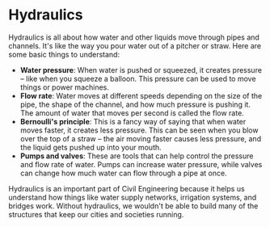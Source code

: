 # Hydraulics

Hydraulics is all about how water and other liquids move through pipes and channels. It's like the way you pour water out of a pitcher or straw. Here are some basic things to understand:

- **Water pressure**: When water is pushed or squeezed, it creates pressure – like when you squeeze a balloon. This pressure can be used to move things or power machines.
- **Flow rate**: Water moves at different speeds depending on the size of the pipe, the shape of the channel, and how much pressure is pushing it. The amount of water that moves per second is called the flow rate.
- **Bernoulli's principle**: This is a fancy way of saying that when water moves faster, it creates less pressure. This can be seen when you blow over the top of a straw – the air moving faster causes less pressure, and the liquid gets pushed up into your mouth.
- **Pumps and valves**: These are tools that can help control the pressure and flow rate of water. Pumps can increase water pressure, while valves can change how much water can flow through a pipe at once.

Hydraulics is an important part of Civil Engineering because it helps us understand how things like water supply networks, irrigation systems, and bridges work. Without hydraulics, we wouldn't be able to build many of the structures that keep our cities and societies running.
